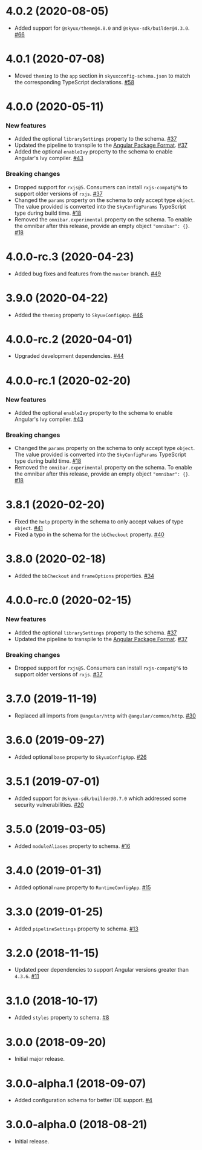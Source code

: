 # 4.0.2 (2020-08-05)

- Added support for `@skyux/theme@4.8.0` and `@skyux-sdk/builder@4.3.0`. [#66](https://github.com/blackbaud/skyux-config/pull/66)

# 4.0.1 (2020-07-08)

- Moved `theming` to the `app` section in `skyuxconfig-schema.json` to match the corresponding TypeScript declarations. [#58](https://github.com/blackbaud/skyux-config/pull/58)

# 4.0.0 (2020-05-11)

### New features

- Added the optional `librarySettings` property to the schema. [#37](https://github.com/blackbaud/skyux-config/pull/37)
- Updated the pipeline to transpile to the [Angular Package Format](https://docs.google.com/document/d/1CZC2rcpxffTDfRDs6p1cfbmKNLA6x5O-NtkJglDaBVs/preview). [#37](https://github.com/blackbaud/skyux-config/pull/37)
- Added the optional `enableIvy` property to the schema to enable Angular's Ivy compiler. [#43](https://github.com/blackbaud/skyux-config/pull/43)

### Breaking changes

- Dropped support for `rxjs@5`. Consumers can install `rxjs-compat@^6` to support older versions of `rxjs`. [#37](https://github.com/blackbaud/skyux-config/pull/37)
- Changed the `params` property on the schema to only accept type `object`. The value provided is converted into the `SkyConfigParams` TypeScript type during build time. [#18](https://github.com/blackbaud/skyux-config/pull/18)
- Removed the `omnibar.experimental` property on the schema. To enable the omnibar after this release, provide an empty object `"omnibar": {}`. [#18](https://github.com/blackbaud/skyux-config/pull/18)

# 4.0.0-rc.3 (2020-04-23)

- Added bug fixes and features from the `master` branch. [#49](https://github.com/blackbaud/skyux-config/pull/49)

# 3.9.0 (2020-04-22)

- Added the `theming` property to `SkyuxConfigApp`. [#46](https://github.com/blackbaud/skyux-config/pull/46)

# 4.0.0-rc.2 (2020-04-01)

- Upgraded development dependencies. [#44](https://github.com/blackbaud/skyux-config/pull/44)

# 4.0.0-rc.1 (2020-02-20)

### New features

- Added the optional `enableIvy` property to the schema to enable Angular's Ivy compiler. [#43](https://github.com/blackbaud/skyux-config/pull/43)

### Breaking changes

- Changed the `params` property on the schema to only accept type `object`. The value provided is converted into the `SkyConfigParams` TypeScript type during build time. [#18](https://github.com/blackbaud/skyux-config/pull/18)
- Removed the `omnibar.experimental` property on the schema. To enable the omnibar after this release, provide an empty object `"omnibar": {}`. [#18](https://github.com/blackbaud/skyux-config/pull/18)

# 3.8.1 (2020-02-20)

- Fixed the `help` property in the schema to only accept values of type `object`. [#41](https://github.com/blackbaud/skyux-config/pull/41)
- Fixed a typo in the schema for the `bbCheckout` property. [#40](https://github.com/blackbaud/skyux-config/pull/40)

# 3.8.0 (2020-02-18)

- Added the `bbCheckout` and `frameOptions` properties. [#34](https://github.com/blackbaud/skyux-config/pull/34)

# 4.0.0-rc.0 (2020-02-15)

### New features

- Added the optional `librarySettings` property to the schema. [#37](https://github.com/blackbaud/skyux-config/pull/37)
- Updated the pipeline to transpile to the [Angular Package Format](https://docs.google.com/document/d/1CZC2rcpxffTDfRDs6p1cfbmKNLA6x5O-NtkJglDaBVs/preview). [#37](https://github.com/blackbaud/skyux-config/pull/37)

### Breaking changes

- Dropped support for `rxjs@5`. Consumers can install `rxjs-compat@^6` to support older versions of `rxjs`. [#37](https://github.com/blackbaud/skyux-config/pull/37)

# 3.7.0 (2019-11-19)

- Replaced all imports from `@angular/http` with `@angular/common/http`. [#30](https://github.com/blackbaud/skyux-config/pull/30)

# 3.6.0 (2019-09-27)

- Added optional `base` property to `SkyuxConfigApp`. [#26](https://github.com/blackbaud/skyux-config/pull/26)

# 3.5.1 (2019-07-01)

- Added support for `@skyux-sdk/builder@3.7.0` which addressed some security vulnerabilities. [#20](https://github.com/blackbaud/skyux-config/pull/20)

# 3.5.0 (2019-03-05)

- Added `moduleAliases` property to schema. [#16](https://github.com/blackbaud/skyux-config/pull/16)

# 3.4.0 (2019-01-31)

- Added optional `name` property to `RuntimeConfigApp`. [#15](https://github.com/blackbaud/skyux-config/pull/15)

# 3.3.0 (2019-01-25)

- Added `pipelineSettings` property to schema. [#13](https://github.com/blackbaud/skyux-config/pull/13)

# 3.2.0 (2018-11-15)

- Updated peer dependencies to support Angular versions greater than `4.3.6`. [#11](https://github.com/blackbaud/skyux-config/pull/11)

# 3.1.0 (2018-10-17)

- Added `styles` property to schema. [#8](https://github.com/blackbaud/skyux-config/pull/8)

# 3.0.0 (2018-09-20)

- Initial major release.

# 3.0.0-alpha.1 (2018-09-07)

- Added configuration schema for better IDE support. [#4](https://github.com/blackbaud/skyux-config/pull/4)

# 3.0.0-alpha.0 (2018-08-21)

- Initial release.
